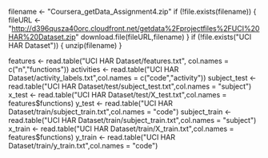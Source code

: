 filename <- "Coursera_getData_Assignment4.zip"
if (!file.exists(filename)) {
fileURL <- "http://d396qusza40orc.cloudfront.net/getdata%2Fprojectfiles%2FUCI%20HAR%20Dataset.zip"
download.file(fileURL,filename)
}
if (!file.exists("UCI HAR Dataset")) {
unzip(filename)
}

features <- read.table("UCI HAR Dataset/features.txt", col.names = c("n","functions"))
activities <- read.table("UCI HAR Dataset/activity_labels.txt",col.names = c("code","activity"))
subject_test <- read.table("UCI HAR Dataset/test/subject_test.txt",col.names = "subject")
x_test <- read.table("UCI HAR Dataset/test/X_test.txt",col.names = features$functions)
y_test <- read.table("UCI HAR Dataset/train/subject_train.txt",col.names = "code")
subject_train <- read.table("UCI HAR Dataset/train/subject_train.txt",col.names = "subject")
x_train <- read.table("UCI HAR Dataset/train/X_train.txt",col.names = features$functions)
y_train <- read.table("UCI HAR Dataset/train/y_train.txt",col.names = "code")
